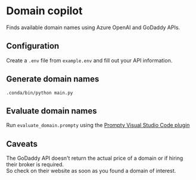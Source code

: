 # Domain copilot

Finds available domain names using Azure OpenAI and GoDaddy APIs.

## Configuration
Create a `.env` file from `example.env` and fill out your API information.

## Generate domain names
`.conda/bin/python main.py`

## Evaluate domain names
Run `evaluate_domain.prompty` using the [Prompty Visual Studio Code plugin](https://marketplace.visualstudio.com/items?itemName=ms-toolsai.prompty)

## Caveats

The GoDaddy API doesn't return the actual price of a domain or if hiring their broker is required.  
So check on their website as soon as you found a domain of interest.
